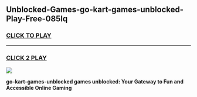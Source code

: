 
## Unblocked-Games-go-kart-games-unblocked-Play-Free-085lq
<h3>
<a href="https://premium76.site?title=go-kart-games-unblocked&ref=10A">CLICK TO PLAY</a></h3>
<hr>

<h3>
<a href="https://premium76.site?title=go-kart-games-unblocked&ref=10A">CLICK 2 PLAY</a>
  
</h3>

<a href="https://premium76.site?title=go-kart-games-unblocked&ref=10A"><img src="https://clearcache.store/games.png"></a>


**go-kart-games-unblocked games unblocked: Your Gateway to Fun and Accessible Online Gaming**

